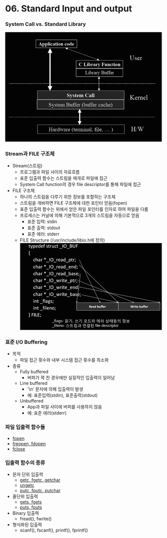 # 06. Standard Input and output
### System Call vs. Standard Library
![system_call](./system_call.png?raw=true "system_call")
### Stream과 FILE 구조체
* Stream(스트림)
	* 프로그램과 파일 사이의 자료흐름
	* 표준 입출력 함수는 스트림을 매개로 파일에 접근
	* System Call function의 경우 file descriptor를 통해 파일에 접근
* FILE 구조체
	* 하나의 스트림을 다루기 위한 정보를 포함하는 구조체
	* 스트림을 개바하면 FILE 구조체에 대한 포인터 얻음(fopen)
	* 표준 입출력 함수는 위에서 얻은 파일 포인터를 인자로 하여 파일을 다룸
	* 프로세스는 커널에 의해 기본적으로 3개의 스트림을 자동으로 얻음
		* 표준 입력: stdin
		* 표준 출력: stdout
		* 표준 에러: stderr
	* FILE Structure (/usr/include/libio.h에 정의)
![FILE_structure](./FILE_structure.png?raw=true "FILE_structure")
### 표준 I/O Buffering
* 목적
	* 파일 접근 횟수와 내부 시스템 접근 횟수를 최소화
* 종류
	* Fully buffered
		* 버퍼가 꽉 찬 경우에만 실질적인 입출력이 일어남
	* Line buffered
		* '\n' 문자에 의해 입출력이 발생
		* 예: 표준입력(stdin), 표준출력(stdout)
	* Unbuffered
		* App과 파일 사이에 버퍼를 사용하지 않음
		* 예: 표준 에러(stderr)
### 파일 입출력 함수들
* [fopen](./fopen "fopen")
* [freopen, fdopen](./freopen_fdopen "freopen, fdopen")
* [fclose](./fclose "fclose")
### 입출력 함수의 종류
* 문자 단위 입출력
	* [getc, fgetc, getchar](./getc_fgetc_getchar "getc, fgetc, getchar")
	* [ungetc](./ungetc "ungetc")
	* [putc, fputc, putchar](./putc_fputc_putchar "putc, fputc, putchar")
* 줄단위 입출력
	* [gets, fgets](./gets_fgets "gets, fgets")
	* [puts, fputs](./puts_fputs "puts, fputs")
* Binary 입출력
	* fread(), fwrite()
* 형식화된 입출력
	* scanf(), fscanf(), printf(), fprintf()
